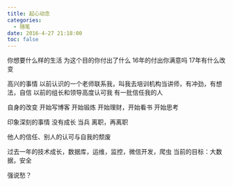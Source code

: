 ```yaml
---
title: 起心动念
categories:
  - 随笔
date: 2016-4-27 21:18:00
toc: false
---
```


你想要什么样的生活
为这个目的你付出了什么
16年的付出你满意吗
17年有什么改变

高兴的事情
以前认识的一个老师联系我，叫我去培训机构当讲师，有冲劲，有想法，自信
以前的组长和领导高度认可我
有一批信任我的人

自身的改变
开始写博客
开始锻炼
开始理财，开始看书
开始思考

印象深刻的事情
没有成长
当兵
离职，再离职

他人的信任、别人的认可与自我的颓废

过去一年的技术成长，数据库，运维，监控，微信开发，爬虫
当前的目标：大数据，安全

强说愁？